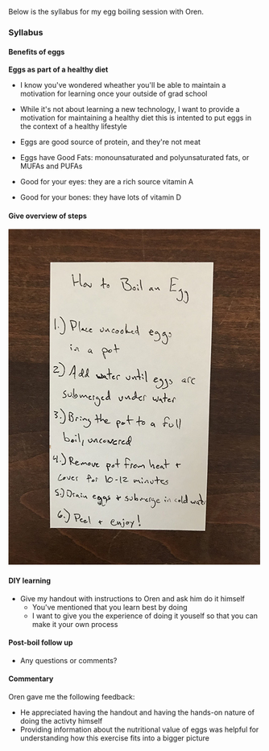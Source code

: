 Below is the syllabus for my egg boiling session with Oren.

### Syllabus

#### Benefits of eggs

**Eggs as part of a healthy diet**
- I know you've wondered wheather you'll be able to maintain a motivation for learning once your outside of grad school
- While it's not about learning a new technology, I want to provide a motivation for maintaining a healthy diet this is intented to put eggs in the context of a healthy lifestyle
	
- Eggs are good source of protein, and they're not meat
- Eggs have Good Fats: monounsaturated and polyunsaturated fats, or MUFAs and PUFAs
- Good for your eyes: they are a rich source vitamin A
- Good for your bones: they have lots of vitamin D

#### Give overview of steps

![](img/zc1.jpg)

#### DIY learning
- Give my handout with instructions to Oren and ask him do it himself
	- You've mentioned that you learn best by doing
	- I want to give you the experience of doing it youself so that you can make it your own process

#### Post-boil follow up
- Any questions or comments?

#### Commentary
Oren gave me the following feedback:
- He appreciated having the handout and having the hands-on nature of doing the activty himself
- Providing information about the nutritional value of eggs was helpful for understanding how this exercise fits into a bigger picture
